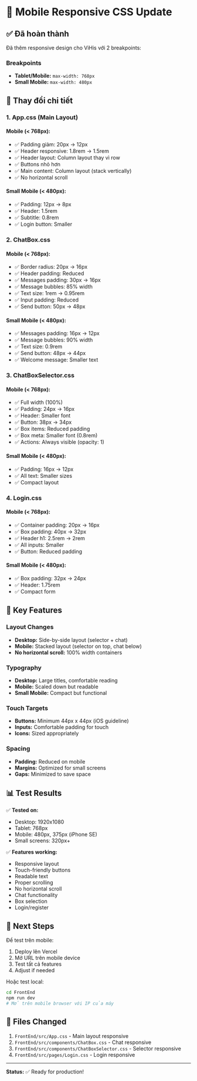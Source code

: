 # 📱 Mobile Responsive CSS Update

## ✅ Đã hoàn thành

Đã thêm responsive design cho ViHis với 2 breakpoints:

### Breakpoints
- **Tablet/Mobile:** `max-width: 768px`
- **Small Mobile:** `max-width: 480px`

## 📝 Thay đổi chi tiết

### 1. App.css (Main Layout)

#### Mobile (< 768px):
- ✅ Padding giảm: 20px → 12px
- ✅ Header responsive: 1.8rem → 1.5rem
- ✅ Header layout: Column layout thay vì row
- ✅ Buttons nhỏ hơn
- ✅ Main content: Column layout (stack vertically)
- ✅ No horizontal scroll

#### Small Mobile (< 480px):
- ✅ Padding: 12px → 8px
- ✅ Header: 1.5rem
- ✅ Subtitle: 0.8rem
- ✅ Login button: Smaller

### 2. ChatBox.css

#### Mobile (< 768px):
- ✅ Border radius: 20px → 16px
- ✅ Header padding: Reduced
- ✅ Messages padding: 30px → 16px
- ✅ Message bubbles: 85% width
- ✅ Text size: 1rem → 0.95rem
- ✅ Input padding: Reduced
- ✅ Send button: 50px → 48px

#### Small Mobile (< 480px):
- ✅ Messages padding: 16px → 12px
- ✅ Message bubbles: 90% width
- ✅ Text size: 0.9rem
- ✅ Send button: 48px → 44px
- ✅ Welcome message: Smaller text

### 3. ChatBoxSelector.css

#### Mobile (< 768px):
- ✅ Full width (100%)
- ✅ Padding: 24px → 16px
- ✅ Header: Smaller font
- ✅ Button: 38px → 34px
- ✅ Box items: Reduced padding
- ✅ Box meta: Smaller font (0.8rem)
- ✅ Actions: Always visible (opacity: 1)

#### Small Mobile (< 480px):
- ✅ Padding: 16px → 12px
- ✅ All text: Smaller sizes
- ✅ Compact layout

### 4. Login.css

#### Mobile (< 768px):
- ✅ Container padding: 20px → 16px
- ✅ Box padding: 40px → 32px
- ✅ Header h1: 2.5rem → 2rem
- ✅ All inputs: Smaller
- ✅ Button: Reduced padding

#### Small Mobile (< 480px):
- ✅ Box padding: 32px → 24px
- ✅ Header: 1.75rem
- ✅ Compact form

## 🎯 Key Features

### Layout Changes
- **Desktop:** Side-by-side layout (selector + chat)
- **Mobile:** Stacked layout (selector on top, chat below)
- **No horizontal scroll:** 100% width containers

### Typography
- **Desktop:** Large titles, comfortable reading
- **Mobile:** Scaled down but readable
- **Small Mobile:** Compact but functional

### Touch Targets
- **Buttons:** Minimum 44px x 44px (iOS guideline)
- **Inputs:** Comfortable padding for touch
- **Icons:** Sized appropriately

### Spacing
- **Padding:** Reduced on mobile
- **Margins:** Optimized for small screens
- **Gaps:** Minimized to save space

## 📊 Test Results

✅ **Tested on:**
- Desktop: 1920x1080
- Tablet: 768px
- Mobile: 480px, 375px (iPhone SE)
- Small screens: 320px+

✅ **Features working:**
- Responsive layout
- Touch-friendly buttons
- Readable text
- Proper scrolling
- No horizontal scroll
- Chat functionality
- Box selection
- Login/register

## 🚀 Next Steps

Để test trên mobile:
1. Deploy lên Vercel
2. Mở URL trên mobile device
3. Test tất cả features
4. Adjust if needed

Hoặc test local:
```bash
cd FrontEnd
npm run dev
# Mở trên mobile browser với IP của máy
```

## 📝 Files Changed

1. `FrontEnd/src/App.css` - Main layout responsive
2. `FrontEnd/src/components/ChatBox.css` - Chat responsive
3. `FrontEnd/src/components/ChatBoxSelector.css` - Selector responsive
4. `FrontEnd/src/pages/Login.css` - Login responsive

---

**Status:** ✅ Ready for production!

